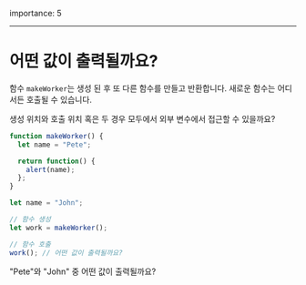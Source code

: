 importance: 5

---

# 어떤 값이 출력될까요?

함수 `makeWorker`는 생성 된 후 또 다른 함수를 만들고 반환합니다. 새로운 함수는 어디서든 호출될 수 있습니다.

생성 위치와 호출 위치 혹은 두 경우 모두에서 외부 변수에서 접근할 수 있을까요?

```js
function makeWorker() {
  let name = "Pete";

  return function() {
    alert(name);
  };
}

let name = "John";

// 함수 생성
let work = makeWorker();

// 함수 호출
work(); // 어떤 값이 출력될까요?
```

"Pete"와 "John" 중 어떤 값이 출력될까요?